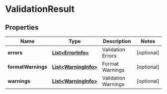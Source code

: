 
# ValidationResult

## Properties
Name | Type | Description | Notes
------------ | ------------- | ------------- | -------------
**errors** | [**List&lt;ErrorInfo&gt;**](ErrorInfo.md) | Validation Errors |  [optional]
**formatWarnings** | [**List&lt;WarningInfo&gt;**](WarningInfo.md) | Format Warnings |  [optional]
**warnings** | [**List&lt;WarningInfo&gt;**](WarningInfo.md) | Validation Warnings |  [optional]



